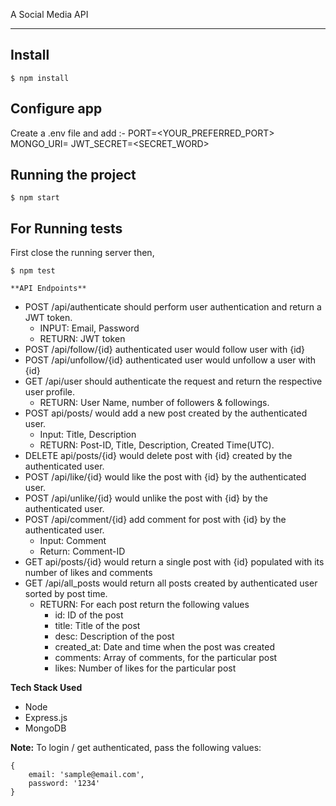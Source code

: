

A Social Media API

---
## Install

  
    $ npm install

## Configure app

Create a .env file and add :-
PORT=<YOUR_PREFERRED_PORT>
MONGO_URI=<YOUR MONGODB CONNECTION URI>
JWT_SECRET=<SECRET_WORD>


## Running the project

    $ npm start

## For Running tests
First close the running server then,

    $ npm test 

    **API Endpoints**

- POST /api/authenticate should perform user authentication and return a JWT token.
    - INPUT: Email, Password
    - RETURN: JWT token
- POST /api/follow/{id} authenticated user would follow user with {id}
- POST /api/unfollow/{id} authenticated user would unfollow a user with {id}
- GET /api/user should authenticate the request and return the respective user profile.
    - RETURN: User Name, number of followers & followings.
- POST api/posts/ would add a new post created by the authenticated user.
    - Input: Title, Description
    - RETURN: Post-ID, Title, Description, Created Time(UTC).
- DELETE api/posts/{id} would delete post with {id} created by the authenticated user.
- POST /api/like/{id} would like the post with {id} by the authenticated user.
- POST /api/unlike/{id} would unlike the post with {id} by the authenticated user.
- POST /api/comment/{id} add comment for post with {id} by the authenticated user.
    - Input: Comment
    - Return: Comment-ID
- GET api/posts/{id} would return a single post with {id} populated with its number of likes and comments
- GET /api/all_posts would return all posts created by authenticated user sorted by post time.
    - RETURN: For each post return the following values
        - id: ID of the post
        - title: Title of the post
        - desc: Description of the post
        - created_at: Date and time when the post was created
        - comments: Array of comments, for the particular post
        - likes: Number of likes for the particular post

**Tech Stack Used**

- Node
- Express.js
- MongoDB

**Note:** To login / get authenticated, pass the following values:
```
{
    email: 'sample@email.com',
    password: '1234'
}
```
    
 
